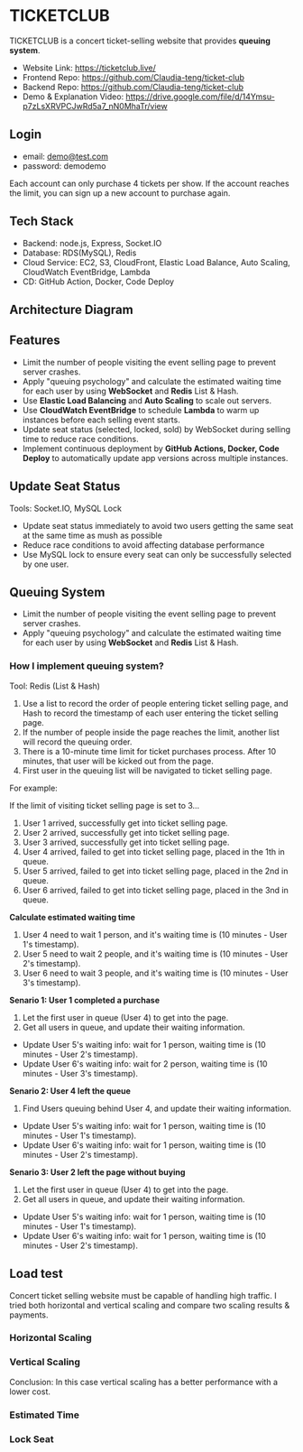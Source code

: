 # TICKETCLUB

TICKETCLUB is a concert ticket-selling website that provides **queuing system**.

- Website Link: https://ticketclub.live/
- Frontend Repo: https://github.com/Claudia-teng/ticket-club
- Backend Repo: https://github.com/Claudia-teng/ticket-club
- Demo & Explanation Video: https://drive.google.com/file/d/14Ymsu-p7zLsXRVPCJwRd5a7_nN0MhaTr/view

## Login

- email: demo@test.com
- password: demodemo

Each account can only purchase 4 tickets per show. If the account reaches the limit, you can sign up a new account to purchase again.

## Tech Stack

- Backend: node.js, Express, Socket.IO
- Database: RDS(MySQL), Redis
- Cloud Service: EC2, S3, CloudFront, Elastic Load Balance, Auto Scaling, CloudWatch EventBridge, Lambda
- CD: GitHub Action, Docker, Code Deploy

## Architecture Diagram

## Features

- Limit the number of people visiting the event selling page to prevent server crashes.
- Apply "queuing psychology" and calculate the estimated waiting time for each user by using **WebSocket** and **Redis** List & Hash.
- Use **Elastic Load Balancing** and **Auto Scaling** to scale out servers.
- Use **CloudWatch EventBridge** to schedule **Lambda** to warm up instances before each selling event starts.
- Update seat status (selected, locked, sold) by WebSocket during selling time to reduce race conditions.
- Implement continuous deployment by **GitHub Actions, Docker, Code Deploy** to automatically update app versions across multiple instances.

## Update Seat Status

Tools: Socket.IO, MySQL Lock

- Update seat status immediately to avoid two users getting the same seat at the same time as mush as possible
- Reduce race conditions to avoid affecting database performance
- Use MySQL lock to ensure every seat can only be successfully selected by one user.

## Queuing System

- Limit the number of people visiting the event selling page to prevent server crashes.
- Apply "queuing psychology" and calculate the estimated waiting time for each user by using **WebSocket** and **Redis** List & Hash.

### How I implement queuing system?

Tool: Redis (List & Hash)

1. Use a list to record the order of people entering ticket selling page, and Hash to record the timestamp of each user entering the ticket selling page.
2. If the number of people inside the page reaches the limit, another list will record the queuing order.
3. There is a 10-minute time limit for ticket purchases process. After 10 minutes, that user will be kicked out from the page.
4. First user in the queuing list will be navigated to ticket selling page.

For example:

If the limit of visiting ticket selling page is set to 3...

1. User 1 arrived, successfully get into ticket selling page.
2. User 2 arrived, successfully get into ticket selling page.
3. User 3 arrived, successfully get into ticket selling page.
4. User 4 arrived, failed to get into ticket selling page, placed in the 1th in queue.
5. User 5 arrived, failed to get into ticket selling page, placed in the 2nd in queue.
6. User 6 arrived, failed to get into ticket selling page, placed in the 3nd in queue.

**Calculate estimated waiting time**

1. User 4 need to wait 1 person, and it's waiting time is (10 minutes - User 1's timestamp).
2. User 5 need to wait 2 people, and it's waiting time is (10 minutes - User 2's timestamp).
3. User 6 need to wait 3 people, and it's waiting time is (10 minutes - User 3's timestamp).

**Senario 1: User 1 completed a purchase**

1. Let the first user in queue (User 4) to get into the page.
2. Get all users in queue, and update their waiting information.
- Update User 5's waiting info: wait for 1 person, waiting time is (10 minutes - User 2's timestamp).
- Update User 6's waiting info: wait for 2 person, waiting time is (10 minutes - User 3's timestamp).

**Senario 2: User 4 left the queue**

1. Find Users queuing behind User 4, and update their waiting information.
- Update User 5's waiting info: wait for 1 person, waiting time is (10 minutes - User 1's timestamp).
- Update User 6's waiting info: wait for 1 person, waiting time is (10 minutes - User 2's timestamp).

**Senario 3: User 2 left the page without buying**

1. Let the first user in queue (User 4) to get into the page.
2. Get all users in queue, and update their waiting information.
- Update User 5's waiting info: wait for 1 person, waiting time is (10 minutes - User 1's timestamp).
- Update User 6's waiting info: wait for 1 person, waiting time is (10 minutes - User 2's timestamp).

## Load test

Concert ticket selling website must be capable of handling high traffic. I tried both horizontal and vertical scaling and compare two scaling results & payments.

### Horizontal Scaling

### Vertical Scaling

Conclusion: In this case vertical scaling has a better performance with a lower cost.

### Estimated Time

### Lock Seat

